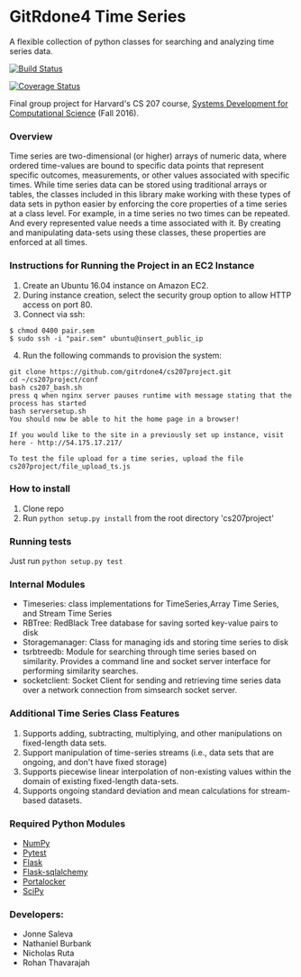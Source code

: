 # GitRdone4 Time Series

A flexible collection of python classes for searching and analyzing time series data.

[![Build Status](https://travis-ci.org/gitrdone4/cs207project.svg?branch=master)](https://travis-ci.org/gitrdone4/cs207project)

[![Coverage Status](https://coveralls.io/repos/github/gitrdone4/cs207project/badge.svg?branch=master)](https://coveralls.io/github/gitrdone4/cs207project?branch=master)

Final group project for Harvard's CS 207 course, [Systems Development for Computational Science](https://iacs-cs207.github.io/cs207-2016/) (Fall 2016).

### Overview

Time series are two-dimensional (or higher) arrays of numeric data, where ordered time-values are bound to specific data points that represent specific outcomes, measurements, or other values associated with specific times.  While time series data can be stored using traditional arrays or tables, the classes included in this library make working with these types of data sets in python easier by enforcing the core properties of a time series at a class level. For example, in a time series no two times can be repeated. And every represented value needs a time associated with it. By creating and manipulating data-sets using these classes, these properties are enforced at all times.

### Instructions for Running the Project in an EC2 Instance
1. Create an Ubuntu 16.04 instance on Amazon EC2.
2. During instance creation, select the security group option to allow HTTP access on port 80.
3. Connect via ssh:
```
$ chmod 0400 pair.sem
$ sudo ssh -i "pair.sem" ubuntu@insert_public_ip
```
4. Run the following commands to provision the system:
```
git clone https://github.com/gitrdone4/cs207project.git
cd ~/cs207project/conf
bash cs207_bash.sh
press q when nginx server pauses runtime with message stating that the process has started
bash serversetup.sh
You should now be able to hit the home page in a browser!

If you would like to the site in a previously set up instance, visit here - http://54.175.17.217/

To test the file upload for a time series, upload the file cs207project/file_upload_ts.js
```

### How to install
1. Clone repo
2. Run `python setup.py install` from the root directory 'cs207project'

### Running tests

Just run `python setup.py test`

### Internal Modules

- Timeseries: class implementations for TimeSeries,Array Time Series, and  Stream Time Series
- RBTree: RedBlack Tree database for saving sorted key-value pairs to disk
- Storagemanager: Class for managing ids and storing time series to disk
- tsrbtreedb: Module for searching through time series based on similarity. Provides a command line and socket server interface for performing similarity searches.
- socketclient: Socket Client for sending and retrieving time series data over a network connection from simsearch socket server.

### Additional Time Series Class Features

1. Supports adding, subtracting, multiplying, and other manipulations on fixed-length data sets.
2. Support manipulation of time-series streams (i.e., data sets that are ongoing, and don't have fixed storage)
3. Supports piecewise linear interpolation of non-existing values within the domain of existing fixed-length data-sets.
4. Supports ongoing standard deviation and mean calculations for  stream-based datasets.

### Required Python Modules

- [NumPy](http://www.numpy.org)
- [Pytest](http://doc.pytest.org/en/latest/)
- [Flask](http://flask.pocoo.org)
- [Flask-sqlalchemy](Flask-sqlalchemy)
- [Portalocker](https://pypi.python.org/pypi/portalocker)
- [SciPy](https://www.scipy.org)

### Developers:
- Jonne Saleva
- Nathaniel Burbank
- Nicholas Ruta
- Rohan Thavarajah
